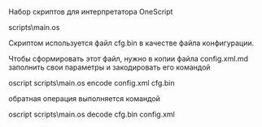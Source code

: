 Набор скриптов для интерпретатора OneScript

scripts\main.os

Скриптом используется файл cfg.bin в качестве файла конфигурации. 

Чтобы сформировать этот файл, нужно в копии файла config.xml.md заполнить свои
параметры и закодировать его командой

oscript scripts\main.os encode config.xml cfg.bin

обратная операция выполняется командой

oscript scripts\main.os decode cfg.bin config.xml

